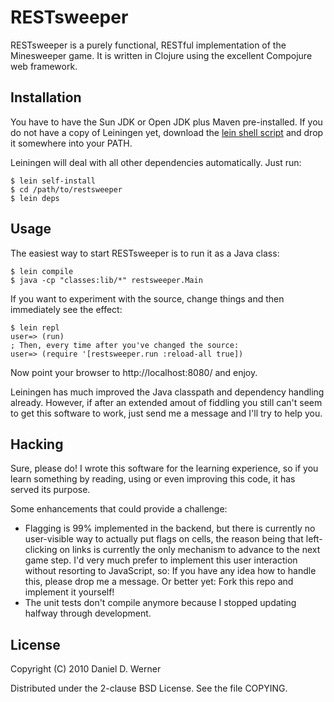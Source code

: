 # RESTsweeper

RESTsweeper is a purely functional, RESTful implementation of the Minesweeper
game. It is written in Clojure using the excellent Compojure web framework.

## Installation

You have to have the Sun JDK or Open JDK plus Maven pre-installed. If you do
not have a copy of Leiningen yet, download the
[lein shell script](http://github.com/technomancy/leiningen/raw/stable/bin/lein)
and drop it somewhere into your PATH.

Leiningen will deal with all other dependencies automatically. Just run:

    $ lein self-install
    $ cd /path/to/restsweeper
    $ lein deps

## Usage

The easiest way to start RESTsweeper is to run it as a Java class:

    $ lein compile
    $ java -cp "classes:lib/*" restsweeper.Main

If you want to experiment with the source, change things and then immediately see the effect:

    $ lein repl
    user=> (run)
    ; Then, every time after you've changed the source:
    user=> (require '[restsweeper.run :reload-all true])

Now point your browser to http://localhost:8080/ and enjoy.

Leiningen has much improved the Java classpath and dependency handling already.
However, if after an extended amout of fiddling you still can't seem to get
this software to work, just send me a message and I'll try to help you.

## Hacking

Sure, please do! I wrote this software for the learning experience, so if you
learn something by reading, using or even improving this code, it has served
its purpose.

Some enhancements that could provide a challenge:

* Flagging is 99% implemented in the backend, but there is currently no
  user-visible way to actually put flags on cells, the reason being that
  left-clicking on links is currently the only mechanism to advance to the next
  game step. I'd very much prefer to implement this user interaction without
  resorting to JavaScript, so: If you have any idea how to handle this, please
  drop me a message. Or better yet: Fork this repo and implement it yourself!
* The unit tests don't compile anymore because I stopped updating halfway
  through development.

## License

Copyright (C) 2010  Daniel D. Werner

Distributed under the 2-clause BSD License. See the file COPYING.
